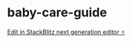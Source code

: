 # baby-care-guide

[Edit in StackBlitz next generation editor ⚡️](https://stackblitz.com/~/github.com/xdite/baby-care-guide)